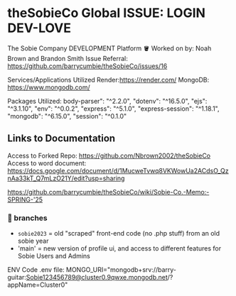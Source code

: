 # theSobieCo Global ISSUE: LOGIN DEV-LOVE
The Sobie Company DEVELOPMENT Platform 🪣
Worked on by: Noah Brown and Brandon Smith
Issue Referral: https://github.com/barrycumbie/theSobieCo/issues/16

Services/Applications Utilized
Render:https://render.com/
MongoDB: https://www.mongodb.com/

Packages Utilized:
body-parser": "^2.2.0",
        "dotenv": "^16.5.0",
        "ejs": "^3.1.10",
        "env": "^0.0.2",
        "express": "^5.1.0",
        "express-session": "^1.18.1",
        "mongodb": "^6.15.0",
        "session": "^0.1.0"

## Links to Documentation
Access to Forked Repo: https://github.com/Nbrown2002/theSobieCo
Access to word document: https://docs.google.com/document/d/1MucweTvwq8VKWowUa2ACdsO_QznAa33kT_Q7mLzO21Y/edit?usp=sharing

https://github.com/barrycumbie/theSobieCo/wiki/Sobie-Co.-Memo:-SPRING-'25

### 🐝 branches 

- `sobie2023` = old "scraped" front-end code (no .php stuff) from an old sobie year
- 'main' = new version of profile ui, and access to different features for Sobie Users and Admins

ENV Code
.env file: MONGO_URI="mongodb+srv://barry-guitar:Sobie123456789@cluster0.9qwxe.mongodb.net/?appName=Cluster0"
